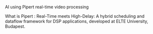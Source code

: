 AI using Pipert real-time video processing

What is Pipert : Real-Time meets High-Delay: A hybrid scheduling and dataflow framework for DSP applications, developed at ELTE University, Budapest.


